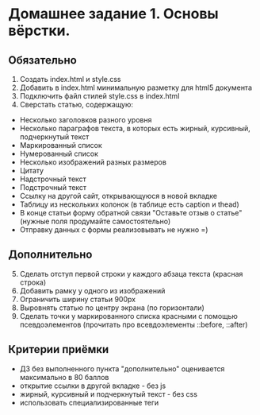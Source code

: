 # Домашнее задание 1. Основы вёрстки.

## Обязательно

1. Создать index.html и style.css
2. Добавить в index.html минимальную разметку для html5 документа
3. Подключить файл стилей style.css в index.html
4. Сверстать статью, содержащую:

- Несколько заголовков разного уровня
- Несколько параграфов текста, в которых есть жирный, курсивный, подчеркнутый текст
- Маркированный список
- Нумерованный список
- Несколько изображений разных размеров
- Цитату
- Надстрочный текст
- Подстрочный текст
- Ссылку на другой сайт, открывающуюся в новой вкладке
- Таблицу из нескольких колонок (в таблице есть caption и thead)
- В конце статьи форму обратной связи "Оставьте отзыв о статье" (нужные поля продумайте самостоятельно)
- Отправку данных с формы реализовывать не нужно =)

## Дополнительно

5. Сделать отступ первой строки у каждого абзаца текста (красная строка)
6. Добавить рамку у одного из изображений
7. Ограничить ширину статьи 900px
8. Выровнять статью по центру экрана (по горизонтали)
9. Сделать точки у маркированного списка красными с помощью псевдоэлементов (прочитать про всевдоэлементы ::before, ::after)

## Критерии приёмки

- ДЗ без выполненного пункта "дополнительно" оценивается максимально в 80 баллов
- открытие ссылки в другой вкладке - без js
- жирный, курсивный и подчеркнутый текст - без css
- использовать специализированные теги

